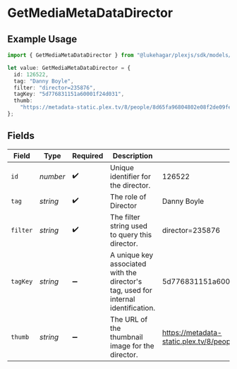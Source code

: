 # GetMediaMetaDataDirector

## Example Usage

```typescript
import { GetMediaMetaDataDirector } from "@lukehagar/plexjs/sdk/models/operations";

let value: GetMediaMetaDataDirector = {
  id: 126522,
  tag: "Danny Boyle",
  filter: "director=235876",
  tagKey: "5d776831151a60001f24d031",
  thumb:
    "https://metadata-static.plex.tv/8/people/8d65fa96804802e08f2de09fe014408e.jpg",
};
```

## Fields

| Field                                                                              | Type                                                                               | Required                                                                           | Description                                                                        | Example                                                                            |
| ---------------------------------------------------------------------------------- | ---------------------------------------------------------------------------------- | ---------------------------------------------------------------------------------- | ---------------------------------------------------------------------------------- | ---------------------------------------------------------------------------------- |
| `id`                                                                               | *number*                                                                           | :heavy_check_mark:                                                                 | Unique identifier for the director.                                                | 126522                                                                             |
| `tag`                                                                              | *string*                                                                           | :heavy_check_mark:                                                                 | The role of Director                                                               | Danny Boyle                                                                        |
| `filter`                                                                           | *string*                                                                           | :heavy_check_mark:                                                                 | The filter string used to query this director.                                     | director=235876                                                                    |
| `tagKey`                                                                           | *string*                                                                           | :heavy_minus_sign:                                                                 | A unique key associated with the director's tag, used for internal identification. | 5d776831151a60001f24d031                                                           |
| `thumb`                                                                            | *string*                                                                           | :heavy_minus_sign:                                                                 | The URL of the thumbnail image for the director.                                   | https://metadata-static.plex.tv/8/people/8d65fa96804802e08f2de09fe014408e.jpg      |